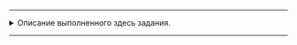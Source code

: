 
---
<details>
  <summary>Описание выполненного здесь задания.</summary>
  
## ДЗ(Практика) «Select-запросы, выборки из одной таблицы»

**КОД создания БД в модуле "requests_CREATE.py"**
###Задание 1
 **КОД в модуле "requests_INSERT.py"**

Заполнить базу(Схема БД файл **"scheme_database.png"**). В ней должно быть:

* не менее 8 исполнителей;
* не менее 5 жанров;
* не менее 8 альбомов;
* не менее 15 треков;
* не менее 8 сборников.
  
Должны быть заполнены все поля каждой таблицы, в т.ч. таблицы связей 
(исполнителей с жанрами, исполнителей с альбомами, сборников с треками).

###Задание 2
**КОД в модуле "requests_SELECT.py"**

Написать SELECT-запросы, которые выведут информацию согласно инструкциям ниже.  
Результаты запросов не должны быть пустыми (учесть при заполнении таблиц).

1. название и год выхода альбомов, вышедших в 2018 году;
2. название и продолжительность самого длительного трека;
3. название треков, продолжительность которых не менее 3,5 минуты;
4. названия сборников, вышедших в период с 2018 по 2020 год включительно;
5. исполнители, чье имя состоит из 1 слова;
6. название треков, которые содержат слово "мой"/"my".

###Задание 3
**КОД в модуле "requests_SELECT_GROUP_JOIN.py"**

Написать SELECT-запросы, которые выведут информацию согласно инструкциям ниже.
Результаты запросов не должны быть пустыми (при необходимости добавьте данные в таблицы).

1. количество исполнителей в каждом жанре;
2. количество треков, вошедших в альбомы 2019-2020 годов;
3. средняя продолжительность треков по каждому альбому;
4. все исполнители, которые не выпустили альбомы в 2020 году;
5. названия сборников, в которых присутствует конкретный исполнитель (выберите сами);
6. название альбомов, в которых присутствуют исполнители более 1 жанра;
7. наименование треков, которые не входят в сборники;
8. исполнителя(-ей), написавшего самый короткий по продолжительности трек 
   (теоретически таких треков может быть несколько);
9. название альбомов, содержащих наименьшее количество треков.

</details>

---
